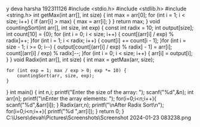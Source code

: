 y deva harsha
192311126
#include <stdio.h>
#include <stdlib.h>
#include <string.h>
int getMax(int arr[], int size) {
    int max = arr[0];
    for (int i = 1; i < size; i++) {
        if (arr[i] > max) {
            max = arr[i];
        }
    }
    return max;
}
void countingSort(int arr[], int size, int exp) {
    const int radix = 10;
    int output[size];
    int count[10] = {0};
	for (int i = 0; i < size; i++) {
        count[(arr[i] / exp) % radix]++;
    }for (int i = 1; i < radix; i++) {
        count[i] += count[i - 1];
    }for (int i = size - 1; i >= 0; i--) {
        output[count[(arr[i] / exp) % radix] - 1] = arr[i];
        count[(arr[i] / exp) % radix]--;
    }for (int i = 0; i < size; i++) {
        arr[i] = output[i];
    }
}
void Radix(int arr[], int size) {
    int max = getMax(arr, size);

    for (int exp = 1; max / exp > 0; exp *= 10) {
        countingSort(arr, size, exp);
    }
}
int main() {
    int n,i;
    printf("Enter the size of the array: ");
    scanf("%d",&n);
    int arr[n];
    printf("\nEnter the array elements: ");
    for(i=0;i<n;i++){
    	scanf("%d",&arr[i]);
	}
    Radix(arr,n);
    printf("\nAfter Radix Sort\n");
    for(i=0;i<n;i++){
    	printf("%d ",arr[i]);
	}
	return 0;
}
C:\Users\devah\Pictures\Screenshots\Screenshot 2024-01-23 083238.png
